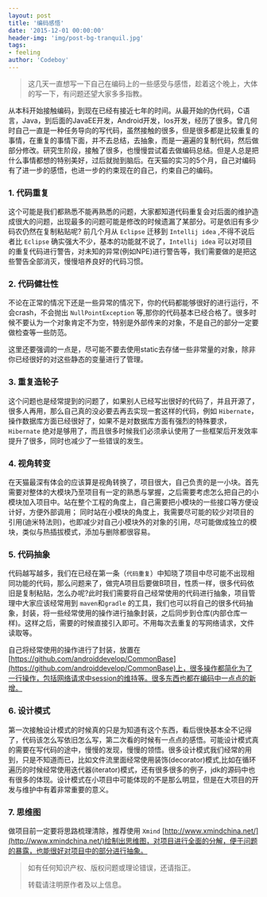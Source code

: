 ```yaml
---
layout: post
title: '编码感悟'
date: '2015-12-01 00:00:00'
header-img: 'img/post-bg-tranquil.jpg'
tags:
- feeling
author: 'Codeboy'
---
```


>这几天一直想写一下自己在编码上的一些感受与感悟，趁着这个晚上，大体的写一下，有问题还望大家多多指教。
	
从本科开始接触编码，到现在已经有接近七年的时间。从最开始的伪代码，C语言，Java，到后面的JavaEE开发，Android开发，Ios开发，经历了很多。曾几何时自己一直是一种任务导向的写代码，虽然接触的很多，但是很多都是比较重复的事情，在重复的事情下面，并不去总结，去抽象，而是一遍遍的复制代码，然后做部分修改。研究生阶段，接触了很多，也慢慢尝试着去做编码总结。但是人总是把什么事情都想的特别美好，过后就抛到脑后。在天猫的实习的5个月，自己对编码有了进一步的感悟，也进一步的约束现在的自己，约束自己的编码。

###  1. 代码重复

这个可能是我们都熟悉不能再熟悉的问题，大家都知道代码重复会对后面的维护造成很大的问题，出现最多的问题可能是修改的时候遗漏了某部分。可是依旧有多少码农仍然在复制粘贴呢?
前几个月从 `Eclipse` 迁移到 `Intellij idea` ,不得不说后者比 `Eclipse` 确实强大不少，基本的功能就不说了，`Intellij idea` 可以对项目的重复代码进行警告，对未知的异常(例如NPE)进行警告等，我们需要做的是把这些警告全部消灭，慢慢培养良好的代码习惯。

###  2. 代码健壮性

不论在正常的情况下还是一些异常的情况下，你的代码都能够很好的进行运行，不会crash，不会抛出 `NullPointException` 等,那你的代码基本已经合格了。很多时候不要认为一个对象肯定不为空，特别是外部传来的对象，不是自己的部分一定要做检查等一些防范。

这里还要强调的一点是，尽可能不要去使用static去存储一些非常量的对象，除非你已经很好的对这些静态的变量进行了管理。

###  3. 重复造轮子

这个问题也是经常提到的问题了，如果别人已经写出很好的代码了，并且开源了，很多人再用，那么自己真的没必要去再去实现一套这样的代码，例如 `Hibernate`，操作数据库方面已经很好了，如果不是对数据库方面有强烈的特殊要求，`Hibernate` 绝对是够用了，而且很多时候我们必须承认使用了一些框架后开发效率提升了很多，同时也减少了一些错误的发生。

###  4. 视角转变

在天猫最深有体会的应该算是视角转换了，项目很大，自己负责的是一小块。首先需要对整体的大模块乃至项目有一定的熟悉与掌握，之后需要考虑怎么把自己的小模块加入项目中。站在整个工程的角度上，自己需要把小模块的一些接口等方便设计好，方便外部调用； 同时站在小模块的角度上，我需要尽可能的较少对项目的引用(迪米特法则)，也即减少对自己小模块外的对象的引用，尽可能做成独立的模块，类似与热插拔模式，添加与删除都很容易。

###  5. 代码抽象

代码越写越多，我们在已经在第一条（`代码重复`）中知晓了项目中尽可能不出现相同功能的代码，那么问题来了，做完A项目后要做B项目，性质一样，很多代码依旧是复制粘贴，怎么办呢?此时我们需要将自己经常使用的代码进行抽象，项目管理中大家应该经常用到 `maven`和`gradle` 的工具，我们也可以将自己的很多代码抽象，封装，将一些经常使用的操作进行抽象封装，之后同步到仓库(内部仓库一样)。这样之后，需要的时候直接引入即可。不用每次去重复的写网络请求，文件读取等。

自己将经常使用的操作进行了封装，放置在[https://github.com/androiddevelop/CommonBase](https://github.com/androiddevelop/CommonBase)上，很多操作都简化为了一行操作，包括网络请求中session的维持等。很多东西也都在编码中一点点的新增。

###  6. 设计模式

第一次接触设计模式的时候真的只是为知道有这个东西，看后很快基本全不记得了，代码该怎么写依旧怎么写，第二次看的时候有一点点的感悟。可能设计模式真的需要在写代码的途中，慢慢的发现，慢慢的领悟。很多设计模式我们经常的用到，只是不知道而已，比如文件流里面经常使用装饰(decorator)模式,比如在循环遍历的时候经常使用迭代器(iterator)模式，还有很多很多的例子，jdk的源码中也有很多的体现。设计模式在小项目中可能体现的不是那么明显，但是在大项目的开发与维护中有着非常重要的意义。

### 7. 思维图

做项目前一定要将思路梳理清除，推荐使用 `Xmind` [http://www.xmindchina.net/](http://www.xmindchina.net/)绘制出思维图，对项目进行全面的分解，便于问题的暴露，也能很好对项目中的部分进行抽象。



> 如有任何知识产权、版权问题或理论错误，还请指正。
>
> 转载请注明原作者及以上信息。
